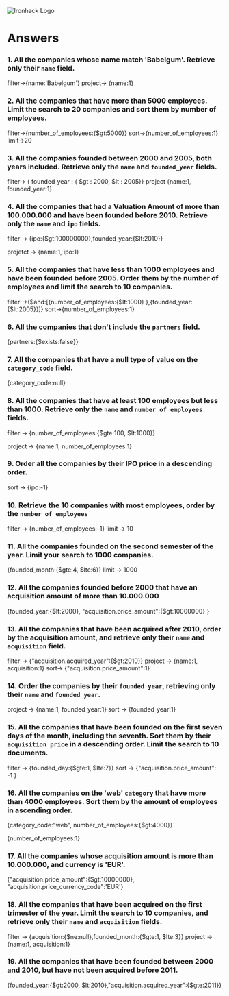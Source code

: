 ![Ironhack Logo](https://i.imgur.com/1QgrNNw.png)

# Answers

### 1. All the companies whose name match 'Babelgum'. Retrieve only their `name` field.

<!-- Your Code Goes Here -->
filter->{name:'Babelgum'}  project-> {name:1}
### 2. All the companies that have more than 5000 employees. Limit the search to 20 companies and sort them by **number of employees**.

filter->{number_of_employees:{$gt:5000}}  sort->{number_of_employees:1}  limit->20

<!-- Your Code Goes Here -->

### 3. All the companies founded between 2000 and 2005, both years included. Retrieve only the `name` and `founded_year` fields.
filter-> { founded_year : { $gt :  2000, $lt : 2005}}  project {name:1, founded_year:1}
<!-- Your Code Goes Here -->

### 4. All the companies that had a Valuation Amount of more than 100.000.000 and have been founded before 2010. Retrieve only the `name` and `ipo` fields.
filter -> {ipo:{$gt:100000000},founded_year:{$lt:2010}}
<!-- Your Code Goes Here -->
projetct -> {name:1, ipo:1}
### 5. All the companies that have less than 1000 employees and have been founded before 2005. Order them by the number of employees and limit the search to 10 companies.

<!-- Your Code Goes Here -->
filter ->{$and:[{number_of_employees:{$lt:1000} },{founded_year:{$lt:2005}}]}   sort->{number_of_employees:1}
### 6. All the companies that don't include the `partners` field.

<!-- Your Code Goes Here -->
{partners:{$exists:false}}
### 7. All the companies that have a null type of value on the `category_code` field.

<!-- Your Code Goes Here -->
{category_code:null}
### 8. All the companies that have at least 100 employees but less than 1000. Retrieve only the `name` and `number of employees` fields.
filter -> {number_of_employees:{$gte:100, $lt:1000}}    
<!-- Your Code Goes Here -->
project -> {name:1, number_of_employees:1}
### 9. Order all the companies by their IPO price in a descending order.
sort -> {ipo:-1}
<!-- Your Code Goes Here -->

### 10. Retrieve the 10 companies with most employees, order by the `number of employees`
filter -> {number_of_employees:-1}  limit -> 10
<!-- Your Code Goes Here -->

### 11. All the companies founded on the second semester of the year. Limit your search to 1000 companies.
{founded_month:{$gte:4, $lte:6}} limit -> 1000
<!-- Your Code Goes Here -->

### 12. All the companies founded before 2000 that have an acquisition amount of more than 10.000.000
{founded_year:{$lt:2000}, "acquisition.price_amount":{$gt:10000000} }
<!-- Your Code Goes Here -->

### 13. All the companies that have been acquired after 2010, order by the acquisition amount, and retrieve only their `name` and `acquisition` field.
filter -> {"acquisition.acquired_year":{$gt:2010}}
project -> {name:1, acquisition:1}
sort-> {"acquisition.price_amount":1}
<!-- Your Code Goes Here -->

### 14. Order the companies by their `founded year`, retrieving only their `name` and `founded year`.
project -> {name:1, founded_year:1}
    sort ->   {founded_year:1}
<!-- Your Code Goes Here -->

### 15. All the companies that have been founded on the first seven days of the month, including the seventh. Sort them by their `acquisition price` in a descending order. Limit the search to 10 documents.
filter -> {founded_day:{$gte:1, $lte:7}}
sort -> {"acquisition.price_amount": -1 }
<!-- Your Code Goes Here -->

### 16. All the companies on the 'web' `category` that have more than 4000 employees. Sort them by the amount of employees in ascending order.
{category_code:"web", number_of_employees:{$gt:4000}}
<!-- Your Code Goes Here -->
{number_of_employees:1}
### 17. All the companies whose acquisition amount is more than 10.000.000, and currency is 'EUR'.
{"acquisition.price_amount":{$gt:10000000}, "acquisition.price_currency_code":'EUR'}
<!-- Your Code Goes Here -->

### 18. All the companies that have been acquired on the first trimester of the year. Limit the search to 10 companies, and retrieve only their `name` and `acquisition` fields.
filter -> {acquisition:{$ne:null},founded_month:{$gte:1, $lte:3}}
project -> {name:1, acquisition:1}
<!-- Your Code Goes Here -->

### 19. All the companies that have been founded between 2000 and 2010, but have not been acquired before 2011.
{founded_year:{$gt:2000, $lt:2010},"acquisition.acquired_year":{$gte:2011}}


<!-- Your Code Goes Here -->
